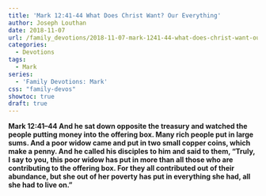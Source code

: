 ```yaml
---
title: 'Mark 12:41-44 What Does Christ Want? Our Everything'
author: Joseph Louthan
date: 2018-11-07
url: /family_devotions/2018-11-07-mark-1241-44-what-does-christ-want-our-e.md/
categories:
  - Devotions
tags:
  - Mark
series:
  - 'Family Devotions: Mark'
css: "family-devos"
showtoc: true
draft: true
---
```

**Mark 12:41–44 And he sat down opposite the treasury and watched the people putting money into the offering box. Many rich people put in large sums. And a poor widow came and put in two small copper coins, which make a penny. And he called his disciples to him and said to them, “Truly, I say to you, this poor widow has put in more than all those who are contributing to the offering box. For they all contributed out of their abundance, but she out of her poverty has put in everything she had, all she had to live on.”**
